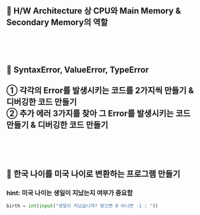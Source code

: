 ## 📌 H/W Architecture 상 CPU와 Main Memory & Secondary Memory의 역할

 

 
 
 
 
 
 <br><br><br>
 

## 📌 SyntaxError, ValueError, TypeError<br><br>① 각각의 Error를 발생시키는 코드를 2가지씩 만들기 & 디버깅한 코드 만들기<br>②  추가 에러 3가지를 찾아 그 Error를 발생시키는 코드 만들기 & 디버깅한 코드 만들기 

 
 
 
 
 
 

 
 <br><br><br>
 
 
 
 
 

## 📌 한국 나이를 미국 나이로 변환하는 프로그램 만들기
### hint: 미국 나이는 생일이 지났는지 여부가 중요함

```python
birth = int(input("생일이 지났습니까? 맞으면 0 아니면 -1 : "))
```
